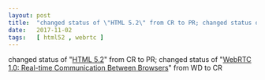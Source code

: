 ```yaml
---
layout: post
title:  "changed status of \"HTML 5.2\" from CR to PR; changed status of \"WebRTC 1.0: Real-time Communication Between Browsers\" from WD to CR"
date:   2017-11-02
tags:   [ html52 , webrtc ]
---
```


changed status of "[HTML 5.2](/spec/html52)" from CR to PR; changed status of "[WebRTC 1.0: Real-time Communication Between Browsers](/spec/webrtc)" from WD to CR

